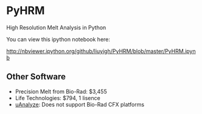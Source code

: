 # PyHRM
High Resolution Melt Analysis in Python

You can view this ipython notebook here:

http://nbviewer.ipython.org/github/liuyigh/PyHRM/blob/master/PyHRM.ipynb

## Other Software

* Precision Melt from Bio-Rad: $3,455
* Life Technologies: $794, 1 lisence
* [uAnalyze](https://dna.utah.edu/uv/uanalyze.html): Does not support Bio-Rad CFX platforms
